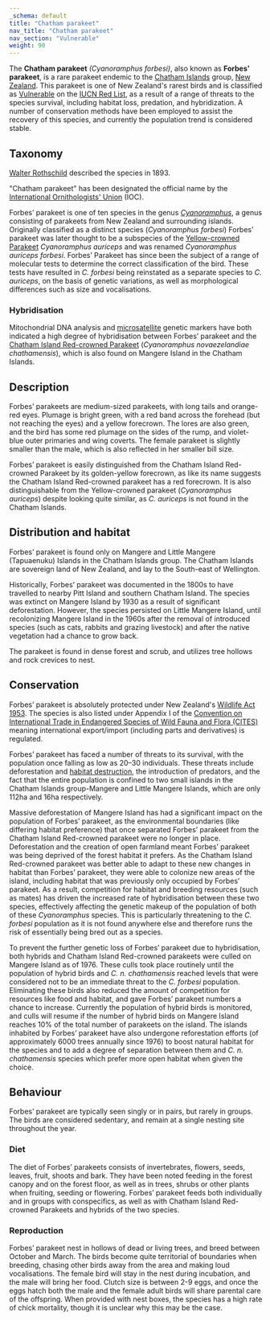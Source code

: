 ```yaml
---
_schema: default
title: "Chatham parakeet"
nav_title: "Chatham parakeet"
nav_section: "Vulnerable"
weight: 90
---
```

                                   



 

The **Chatham parakeet** _(Cyanoramphus forbesi)_, also known as **Forbes' parakeet**, is a rare parakeet endemic to the [Chatham Islands](https://en.wikipedia.org/wiki/Chatham_Islands) group, [New Zealand](https://en.wikipedia.org/wiki/New_Zealand). This parakeet is one of New Zealand's rarest birds and is classified as [Vulnerable](https://en.wikipedia.org/wiki/Vulnerable_species) on the [IUCN Red List](https://en.wikipedia.org/wiki/IUCN_Red_List), as a result of a range of threats to the species survival, including habitat loss, predation, and hybridization. A number of conservation methods have been employed to assist the recovery of this species, and currently the population trend is considered stable.

Taxonomy
------------

[Walter Rothschild](https://en.wikipedia.org/wiki/Walter_Rothschild,_2nd_Baron_Rothschild) described the species in 1893.

"Chatham parakeet" has been designated the official name by the [International Ornithologists' Union](https://en.wikipedia.org/wiki/International_Ornithologists%27_Union) (IOC).

Forbes’ parakeet is one of ten species in the genus _[Cyanoramphus](https://en.wikipedia.org/wiki/Cyanoramphus)_, a genus consisting of parakeets from New Zealand and surrounding islands. Originally classified as a distinct species (_Cyanoramphus forbesi_) Forbes’ parakeet was later thought to be a subspecies of the [Yellow-crowned Parakeet](https://en.wikipedia.org/wiki/Yellow-crowned_parakeet) _Cyanoramphus auriceps_ and was renamed _Cyanoramphus auriceps forbesi_. Forbes’ Parakeet has since been the subject of a range of molecular tests to determine the correct classification of the bird. These tests have resulted in _C. forbesi_ being reinstated as a separate species to _C. auriceps_, on the basis of genetic variations, as well as morphological differences such as size and vocalisations.

### Hybridisation

Mitochondrial DNA analysis and [microsatellite](https://en.wikipedia.org/wiki/Microsatellite) genetic markers have both indicated a high degree of hybridisation between Forbes’ parakeet and the [Chatham Island Red-crowned Parakeet](https://en.wikipedia.org/wiki/Red-crowned_parakeet) (_Cyanoramphus novaezelandiae chathamensis_), which is also found on Mangere Island in the Chatham Islands.

Description
---------------

Forbes’ parakeets are medium-sized parakeets, with long tails and orange-red eyes. Plumage is bright green, with a red band across the forehead (but not reaching the eyes) and a yellow forecrown. The lores are also green, and the bird has some red plumage on the sides of the rump, and violet-blue outer primaries and wing coverts. The female parakeet is slightly smaller than the male, which is also reflected in her smaller bill size.

Forbes’ parakeet is easily distinguished from the Chatham Island Red-crowned Parakeet by its golden-yellow forecrown, as like its name suggests the Chatham Island Red-crowned parakeet has a red forecrown. It is also distinguishable from the Yellow-crowned parakeet (_Cyanoramphus auriceps_) despite looking quite similar, as _C. auriceps_ is not found in the Chatham Islands.

Distribution and habitat
----------------------------

Forbes’ parakeet is found only on Mangere and Little Mangere (Tapuaenuku) Islands in the Chatham Islands group. The Chatham Islands are sovereign land of New Zealand, and lay to the South-east of Wellington.

Historically, Forbes’ parakeet was documented in the 1800s to have travelled to nearby Pitt Island and southern Chatham Island. The species was extinct on Mangere Island by 1930 as a result of significant deforestation. However, the species persisted on Little Mangere Island, until recolonizing Mangere Island in the 1960s after the removal of introduced species (such as cats, rabbits and grazing livestock) and after the native vegetation had a chance to grow back.

The parakeet is found in dense forest and scrub, and utilizes tree hollows and rock crevices to nest.

Conservation
----------------

Forbes’ parakeet is absolutely protected under New Zealand's [Wildlife Act 1953](https://en.wikipedia.org/wiki/Wildlife_Act_1953). The species is also listed under Appendix I of the [Convention on International Trade in Endangered Species of Wild Fauna and Flora (CITES)](https://en.wikipedia.org/wiki/CITES) meaning international export/import (including parts and derivatives) is regulated.

Forbes’ parakeet has faced a number of threats to its survival, with the population once falling as low as 20–30 individuals. These threats include deforestation and [habitat destruction](https://en.wikipedia.org/wiki/Habitat_destruction), the introduction of predators, and the fact that the entire population is confined to two small islands in the Chatham Islands group-Mangere and Little Mangere Islands, which are only 112ha and 16ha respectively.

Massive deforestation of Mangere Island has had a significant impact on the population of Forbes’ parakeet, as the environmental boundaries (like differing habitat preference) that once separated Forbes’ parakeet from the Chatham Island Red-crowned parakeet were no longer in place. Deforestation and the creation of open farmland meant Forbes’ parakeet was being deprived of the forest habitat it prefers. As the Chatham Island Red-crowned parakeet was better able to adapt to these new changes in habitat than Forbes’ parakeet, they were able to colonize new areas of the island, including habitat that was previously only occupied by Forbes’ parakeet. As a result, competition for habitat and breeding resources (such as mates) has driven the increased rate of hybridisation between these two species, effectively affecting the genetic makeup of the population of both of these _Cyanoramphus_ species. This is particularly threatening to the _C. forbesi_ population as it is not found anywhere else and therefore runs the risk of essentially being bred out as a species.

To prevent the further genetic loss of Forbes’ parakeet due to hybridisation, both hybrids and Chatham Island Red-crowned parakeets were culled on Mangere Island as of 1976. These culls took place routinely until the population of hybrid birds and _C. n. chathamensis_ reached levels that were considered not to be an immediate threat to the _C. forbesi_ population. Eliminating these birds also reduced the amount of competition for resources like food and habitat, and gave Forbes’ parakeet numbers a chance to increase. Currently the population of hybrid birds is monitored, and culls will resume if the number of hybrid birds on Mangere Island reaches 10% of the total number of parakeets on the island. The islands inhabited by Forbes’ parakeet have also undergone reforestation efforts (of approximately 6000 trees annually since 1976) to boost natural habitat for the species and to add a degree of separation between them and _C. n. chathamensis_ species which prefer more open habitat when given the choice.

Behaviour
-------------

Forbes’ parakeet are typically seen singly or in pairs, but rarely in groups. The birds are considered sedentary, and remain at a single nesting site throughout the year.

### Diet

The diet of Forbes’ parakeets consists of invertebrates, flowers, seeds, leaves, fruit, shoots and bark. They have been noted feeding in the forest canopy and on the forest floor, as well as in trees, shrubs or other plants when fruiting, seeding or flowering. Forbes’ parakeet feeds both individually and in groups with conspecifics, as well as with Chatham Island Red-crowned Parakeets and hybrids of the two species.

### Reproduction

Forbes’ parakeet nest in hollows of dead or living trees, and breed between October and March. The birds become quite territorial of boundaries when breeding, chasing other birds away from the area and making loud vocalisations. The female bird will stay in the nest during incubation, and the male will bring her food. Clutch size is between 2-9 eggs, and once the eggs hatch both the male and the female adult birds will share parental care of the offspring. When provided with nest boxes, the species has a high rate of chick mortality, though it is unclear why this may be the case.

